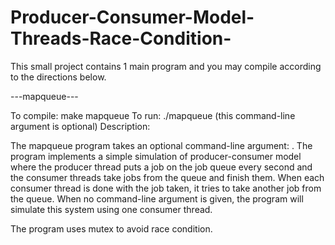 # Producer-Consumer-Model-Threads-Race-Condition-

This small project contains 1 main program and you may compile according to the directions below.

---mapqueue---

To compile: make mapqueue
To run: ./mapqueue <number of consumer threads> (this command-line argument is optional)
Description:

The mapqueue program takes an optional command-line argument: <number of consumer threads>. The program implements a simple simulation of producer-consumer model where the producer thread puts a job on the job queue every second and the consumer threads take jobs from the queue and finish them. When each consumer thread is done with the job taken, it tries to take another job from the queue. When no command-line argument is given, the program will simulate this system using one consumer thread.

The program uses mutex to avoid race condition. 
